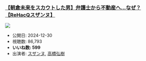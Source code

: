 ### [【朝倉未来をスカウトした男】弁護士から不動産へ…なぜ？【ReHacQスザンヌ】](https://www.youtube.com/watch?v=9BwQ2ejb-Kg)
[![](https://img.youtube.com/vi/9BwQ2ejb-Kg/sddefault.jpg)](https://www.youtube.com/watch?v=9BwQ2ejb-Kg)
-   公開日: 2024-12-30
-   視聴数: 86,793
-   **いいね数: 599**
-   出演者: [スザンヌ](/rehacq_fan/people/スザンヌ "wikilink"), [高橋弘樹](/rehacq_fan/people/高橋弘樹 "wikilink")
